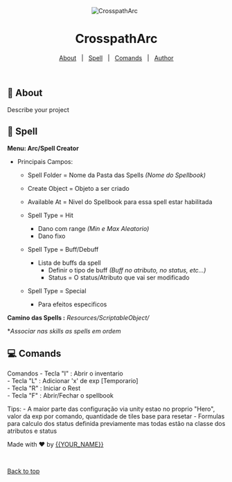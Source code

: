 <div align="center" id="top"> 
  <img src="./.github/app.gif" alt="CrosspathArc" />
  &#xa0;
</div>

<h1 align="center">CrosspathArc</h1>

<p align="center">
  <a href="#dart-about">About</a> &#xa0; | &#xa0; 
  <a href="#computer-spell">Spell</a> &#xa0; | &#xa0;
  <a href="#computer-comands">Comands</a> &#xa0; | &#xa0;
  <a href="https://github.com/{{YOUR_GITHUB_USERNAME}}" target="_blank">Author</a>
</p>

<br>

## :dart: About ##

Describe your project

## :sparkler: Spell ##

  **Menu: Arc/Spell Creator**
  
  * Principais Campos:
    * Spell Folder = Nome da Pasta das Spells *(Nome do Spellbook)*
    * Create Object = Objeto a ser criado
    * Available At = Nivel do Spellbook para essa spell estar habilitada

    * Spell Type = Hit
      * Dano com range *(Min e Max Aleatorio)*
      * Dano fixo
    * Spell Type = Buff/Debuff
      * Lista de buffs da spell
        * Definir o tipo de buff *(Buff no atributo, no status, etc...)*
        * Status = O status/Atributo que vai ser modificado
    * Spell Type = Special
      * Para efeitos especificos

  **Camino das Spells :** *Resources/ScriptableObject/*

  **Associar nas skills as spells em ordem*

## :computer: Comands ##

  Comandos
      -   Tecla "I" : Abrir o inventario<br>
      -   Tecla "L" : Adicionar 'x' de exp [Temporario]<br>
      -   Tecla "R" : Iniciar o Rest<br>
      -   Tecla "F" : Abrir/Fechar o spellbook<br>

  Tips:
      -   A maior parte das configuração via unity estao no proprio "Hero", valor da exp por comando, quantidade de tiles base para resetar
      -   Formulas para calculo dos status definida previamente mas todas estão na classe dos atributos e status



Made with :heart: by <a href="https://github.com/{{YOUR_GITHUB_USERNAME}}" target="_blank">{{YOUR_NAME}}</a>

&#xa0;

<a href="#top">Back to top</a>
